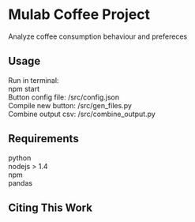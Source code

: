 # Mulab Coffee Project 

Analyze coffee consumption behaviour and prefereces

## Usage
Run in terminal:<br />
npm start <br />
Button config file: /src/config.json <br />
Compile new button: /src/gen_files.py <br />
Combine output csv: /src/combine_output.py <br />

## Requirements
python <br />
nodejs > 1.4 <br />
npm <br /> 
pandas <br />

## Citing This Work
